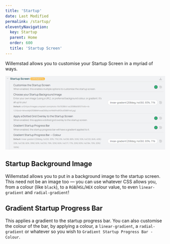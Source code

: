 ```yaml
---
title: 'Startup'
date: Last Modified 
permalink: /startup/
eleventyNavigation:
  key: Startup
  parent: Home
  order: 600
  title: 'Startup Screen'
---
```


Willemstad allows you to customise your Startup Screen in a myriad of ways.

![](/content/images/ss-startup.png)

## Startup Background Image
Willemstad allows you to put in a background image to the startup screen. This need not be an image too — you can use whatever CSS allows you, from a colour (like `black`), to a `RGB`/`HSL`/`HEX` colour value, to even `linear-gradient` and `radial-gradient`!


## Gradient Startup Progress Bar
This applies a gradient to the startup progress bar. You can also customise the colour of the bar, by applying a colour, a `linear-gradient`, a `radial-gradient` or whatever so you wish to `Gradient Startup Progress Bar - Colour`.
